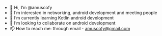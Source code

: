- 👋 Hi, I’m @amuscofy
- 👀 I’m interested in networking, android development and meeting people
- 🌱 I’m currently learning Kotlin android development
- 💞️ I’m looking to collaborate on android development
- 📫 How to reach me: through email - amuscofy@gmail.com

<!---
amuscofy/amuscofy is a ✨ special ✨ repository because its `README.md` (this file) appears on your GitHub profile.
You can click the Preview link to take a look at your changes.
--->
